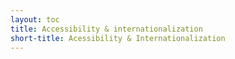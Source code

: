 ```yaml
---
layout: toc
title: Accessibility & internationalization
short-title: Acessibility & Internationalization
---
```

